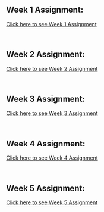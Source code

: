 ## Week 1 Assignment:
[Click here to see Week 1 Assignment](https://github.com/MAN1SHIITB/SoC-2023/tree/main/Assignment%20W1)

<br>

## Week 2 Assignment:
[Click here to see Week 2  Assignment](https://github.com/MAN1SHIITB/SoC-2023/tree/main/Week%202)

<br>

## Week 3 Assignment:
[Click here to see Week 3 Assignment](https://github.com/MAN1SHIITB/SoC-2023/tree/main/Week%203)

<br>

## Week 4 Assignment:
[Click here to see Week 4 Assignment](https://github.com/MAN1SHIITB/SoC-2023/tree/main/Week%204)

<br>

## Week 5 Assignment:
[Click here to see Week 5 Assignment](https://github.com/MAN1SHIITB/SoC-2023/tree/main/Week%205)

